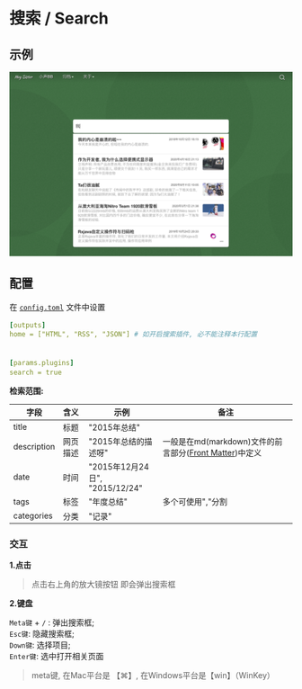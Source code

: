 # 搜索 / Search

## 示例

![Search](https://raw.githubusercontent.com/qbeenslee/CDN/master/screenshot/2022/04-27/04463962a-20220427044634.png)

## 配置

在 [`config.toml`](https://gohugo.io/getting-started/configuration/) 文件中设置

``` yaml
[outputs]
home = ["HTML", "RSS", "JSON"] # 如开启搜索插件, 必不能注释本行配置


[params.plugins]
search = true
```


**检索范围:**

| 字段        | 含义     | 示例                               | 备注                                                                                                         |
|-------------|:---------|------------------------------------|--------------------------------------------------------------------------------------------------------------|
| title       | 标题     | "2015年总结"                       |                                                                                                              |
| description | 网页描述 | "2015年总结的描述呀"               | 一般是在md(markdown)文件的前言部分([Front Matter](https://gohugo.io/content-management/front-matter/))中定义 |
| date        | 时间     | "2015年12月24日",<br/>"2015/12/24" |                                                                                                              |
| tags        | 标签     | "年度总结"                         | 多个可使用","分割                                                                                            |
| categories  | 分类     | "记录"                             |                                                                                                              |


### 交互

**1.点击**

> 点击右上角的放大镜按钮 即会弹出搜索框

**2.键盘**

`Meta键` + `/` : 弹出搜索框;<br/>
`Esc键`: 隐藏搜索框;<br/>
`Down键`: 选择项目;<br/>
`Enter键`: 选中打开相关页面

> meta键, 在Mac平台是 【⌘】, 在Windows平台是【win】（WinKey）
